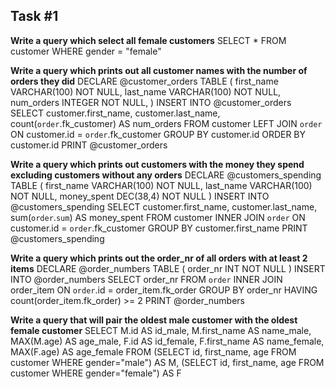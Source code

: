 ## Task #1
**Write a query which select all female customers**
SELECT * FROM customer WHERE gender = "female"


**Write a query which prints out all customer names with the number of orders they did**
DECLARE @customer_orders TABLE (
    first_name VARCHAR(100) NOT NULL,
    last_name VARCHAR(100) NOT NULL,
    num_orders INTEGER NOT NULL,
)
INSERT INTO @customer_orders
SELECT customer.first_name, customer.last_name, count(`order`.fk_customer) AS num_orders
    FROM customer LEFT JOIN `order`
        ON customer.id = `order`.fk_customer
    GROUP BY customer.id
    ORDER BY customer.id
PRINT @customer_orders


**Write a query which prints out customers with the money they spend excluding customers without any orders**
DECLARE @customers_spending TABLE (
    first_name VARCHAR(100) NOT NULL,
    last_name VARCHAR(100) NOT NULL,
    money_spent DEC(38,4) NOT NULL
)
INSERT INTO @customers_spending
SELECT customer.first_name, customer.last_name, sum(`order`.`sum`) AS money_spent
    FROM customer INNER JOIN `order`
        ON customer.id = `order`.fk_customer
    GROUP BY customer.first_name
PRINT @customers_spending


**Write a query which prints out the order_nr of all orders with at least 2 items**
DECLARE @order_numbers TABLE (
    order_nr INT NOT NULL
)
INSERT INTO @order_numbers
SELECT order_nr
    FROM `order` INNER JOIN order_item
        ON `order`.id = order_item.fk_order
    GROUP BY order_nr
    HAVING count(order_item.fk_order) >= 2
PRINT @order_numbers


**Write a query that will pair the oldest male customer with the oldest female customer**
SELECT M.id AS id_male, M.first_name AS name_male, MAX(M.age) AS age_male,
       F.id AS id_female, F.first_name AS name_female, MAX(F.age) AS age_female
    FROM (SELECT id, first_name, age FROM customer WHERE gender="male") AS M,
         (SELECT id, first_name, age FROM customer WHERE gender="female") AS F
